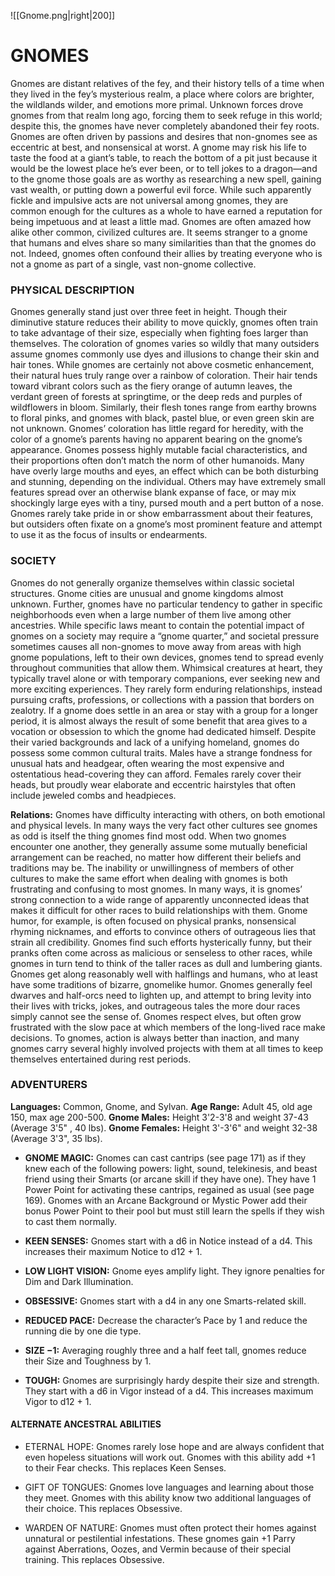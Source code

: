 ![[Gnome.png|right|200]]

# GNOMES
Gnomes are distant relatives of the fey, and their history tells of a time when they lived in the fey’s mysterious realm, a place where colors are brighter, the wildlands wilder, and emotions more primal. Unknown forces drove gnomes from that realm long ago, forcing them to seek refuge in this world; despite this, the gnomes have never completely abandoned their fey roots. Gnomes are often driven by passions and desires that non-gnomes see as eccentric at best, and nonsensical at worst. A gnome may risk his life to taste the food at a giant’s table, to reach the bottom of a pit just because it would be the lowest place he’s ever been, or to tell jokes to a dragon—and to the gnome those goals are as worthy as researching a new spell, gaining vast wealth, or putting down a powerful evil force. While such apparently fickle and impulsive acts are not universal among gnomes, they are common enough for the cultures as a whole to have earned a reputation for being impetuous and at least a little mad. Gnomes are often amazed how alike other common, civilized cultures are. It seems stranger to a gnome that humans and elves share so many similarities than that the gnomes do not. Indeed, gnomes often confound their allies by treating everyone who is not a gnome as part of a single, vast non-gnome collective.
### PHYSICAL DESCRIPTION
Gnomes generally stand just over three feet in height. Though their diminutive stature reduces their ability to move quickly, gnomes often train to take advantage of their size, especially when fighting foes larger than themselves. The coloration of gnomes varies so wildly that many outsiders assume gnomes commonly use dyes and illusions to change their skin and hair tones. While gnomes are certainly not above cosmetic enhancement, their natural hues truly range over a rainbow of coloration. Their hair tends toward vibrant colors such as the fiery orange of autumn leaves, the verdant green of forests at springtime, or the deep reds and purples of wildflowers in bloom. Similarly, their flesh tones range from earthy browns to floral pinks, and gnomes with black, pastel blue, or even green skin are not unknown. Gnomes’ coloration has little regard for heredity, with the color of a gnome’s parents having no apparent bearing on the gnome’s appearance. Gnomes possess highly mutable facial characteristics, and their proportions often don’t match the norm of other humanoids. Many have overly large mouths and eyes, an effect which can be both disturbing and stunning, depending on the individual. Others may have extremely small features spread over an otherwise blank expanse of face, or may mix shockingly large eyes with a tiny, pursed mouth and a pert button of a nose. Gnomes rarely take pride in or show embarrassment about their features, but outsiders often fixate on a gnome’s most prominent feature and attempt to use it as the focus of insults or endearments.
### SOCIETY
Gnomes do not generally organize themselves within classic societal structures. Gnome cities are unusual and gnome kingdoms almost unknown. Further, gnomes have no particular tendency to gather in specific neighborhoods even when a large number of them live among other ancestries. While specific laws meant to contain the potential impact of gnomes on a society may require a “gnome quarter,” and societal pressure sometimes causes all non-gnomes to move away from areas with high gnome populations, left to their own devices, gnomes tend to spread evenly throughout communities that allow them. Whimsical creatures at heart, they typically travel alone or with temporary companions, ever seeking new and more exciting experiences. They rarely form enduring relationships, instead pursuing crafts, professions, or collections with a passion that borders on zealotry. If a gnome does settle in an area or stay with a group for a longer period, it is almost always the result of some benefit that area gives to a vocation or obsession to which the gnome had dedicated himself. Despite their varied backgrounds and lack of a unifying homeland, gnomes do possess some common cultural traits. Males have a strange fondness for unusual hats and headgear, often wearing the most expensive and ostentatious head-covering they can afford. Females rarely cover their heads, but proudly wear elaborate and eccentric hairstyles that often include jeweled combs and headpieces.

**Relations:** Gnomes have difficulty interacting with others, on both emotional and physical levels. In many ways the very fact other cultures see gnomes as odd is itself the thing gnomes find most odd. When two gnomes encounter one another, they generally assume some mutually beneficial arrangement can be reached, no matter how different their beliefs and traditions may be. The inability or unwillingness of members of other cultures to make the same effort when dealing with gnomes is both frustrating and confusing to most gnomes. In many ways, it is gnomes’ strong connection to a wide range of apparently unconnected ideas that makes it difficult for other races to build relationships with them. Gnome humor, for example, is often focused on physical pranks, nonsensical rhyming nicknames, and efforts to convince others of outrageous lies that strain all credibility. Gnomes find such efforts hysterically funny, but their pranks often come across as malicious or senseless to other races, while gnomes in turn tend to think of the taller races as dull and lumbering giants. Gnomes get along reasonably well with halflings and humans, who at least have some traditions of bizarre, gnomelike humor. Gnomes generally feel dwarves and half-orcs need to lighten up, and attempt to bring levity into their lives with tricks, jokes, and outrageous tales the more dour races simply cannot see the sense of. Gnomes respect elves, but often grow frustrated with the slow pace at which members of the long-lived race make decisions. To gnomes, action is always better than inaction, and many gnomes carry several highly involved projects with them at all times to keep themselves entertained during rest periods.

### ADVENTURERS

**Languages:** Common, Gnome, and Sylvan. 
**Age Range:** Adult 45, old age 150, max age 200-500. 
**Gnome Males:** Height 3'2-3'8 and weight 37-43 (Average 3'5" , 40 lbs). 
**Gnome Females:** Height 3'-3'6" and weight 32-38 (Average 3'3", 35 lbs). 

 - **GNOME MAGIC:** Gnomes can cast cantrips (see page 171) as if they knew each of the following powers: light, sound, telekinesis, and beast friend using their Smarts (or arcane skill if they have one). They have 1 Power Point for activating these cantrips, regained as usual (see page 169). Gnomes with an Arcane Background or Mystic Power add their bonus Power Point to their pool but must still learn the spells if they wish to cast them normally. 

 - **KEEN SENSES:** Gnomes start with a d6 in Notice instead of a d4. This increases their maximum Notice to d12 + 1. 

 - **LOW LIGHT VISION:** Gnome eyes amplify light. They ignore penalties for Dim and Dark Illumination. 

 - **OBSESSIVE:** Gnomes start with a d4 in any one Smarts-related skill. 

 - **REDUCED PACE:** Decrease the character’s Pace by 1 and reduce the running die by one die type. 

 - **SIZE −1:** Averaging roughly three and a half feet tall, gnomes reduce their Size and Toughness by 1. 

 - **TOUGH:** Gnomes are surprisingly hardy despite their size and strength. They start with a d6 in Vigor instead of a d4. This increases maximum Vigor to d12 + 1.

#### ALTERNATE ANCESTRAL ABILITIES

 - ETERNAL HOPE: Gnomes rarely lose hope and are always confident that even hopeless situations will work out. Gnomes with this ability add +1 to their Fear checks. This replaces Keen Senses.

 - GIFT OF TONGUES: Gnomes love languages and learning about those they meet. Gnomes with this ability know two additional languages of their choice. This replaces Obsessive.

 - WARDEN OF NATURE: Gnomes must often protect their homes against unnatural or pestilential infestations. These gnomes gain +1 Parry against Aberrations, Oozes, and Vermin because of their special training. This replaces Obsessive.